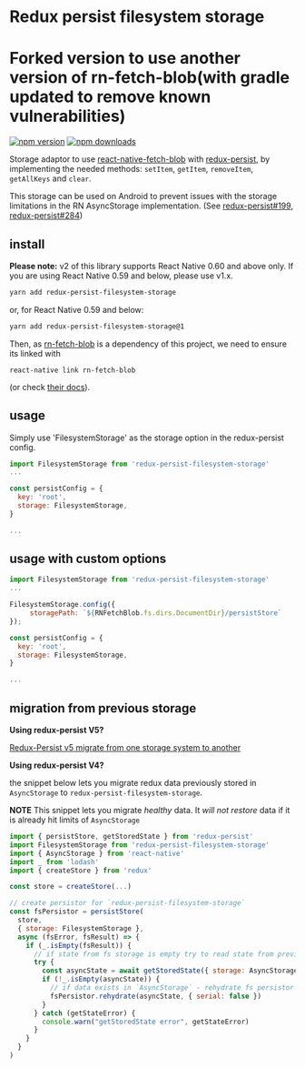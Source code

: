 # Redux persist filesystem storage
# Forked version to use another version of rn-fetch-blob(with gradle updated to remove known vulnerabilities)

[![npm version](https://img.shields.io/npm/v/redux-persist-filesystem-storage.svg?style=flat-square)](https://www.npmjs.com/package/redux-persist-filesystem-storage)
[![npm downloads](https://img.shields.io/npm/dt/redux-persist-filesystem-storage.svg?style=flat-square)](https://www.npmjs.com/package/redux-persist-filesystem-storage)

Storage adaptor to use [react-native-fetch-blob](https://github.com/wkh237/react-native-fetch-blob) with [redux-persist](https://github.com/rt2zz/redux-persist), by implementing the needed methods: `setItem`, `getItem`, `removeItem`, `getAllKeys` and `clear`.

This storage can be used on Android to prevent issues with the storage limitations in the RN AsyncStorage implementation. (See [redux-persist#199](https://github.com/rt2zz/redux-persist/issues/199), [redux-persist#284](https://github.com/rt2zz/redux-persist/issues/284))

## install

**Please note:** v2 of this library supports React Native 0.60 and above only. If you are using React Native 0.59 and below, please use v1.x.

```bash
yarn add redux-persist-filesystem-storage
```

or, for React Native 0.59 and below:

```bash
yarn add redux-persist-filesystem-storage@1
```

Then, as [rn-fetch-blob](https://github.com/joltup/rn-fetch-blob) is a dependency of this project, we need to ensure its linked with
```
react-native link rn-fetch-blob
```
(or check [their docs](https://github.com/joltup/rn-fetch-blob#user-content-installation)).

## usage
Simply use 'FilesystemStorage' as the storage option in the redux-persist config.
```javascript
import FilesystemStorage from 'redux-persist-filesystem-storage'
...

const persistConfig = {
  key: 'root',
  storage: FilesystemStorage,
}

...
```

## usage with custom options
```javascript
import FilesystemStorage from 'redux-persist-filesystem-storage'
...

FilesystemStorage.config({
     storagePath: `${RNFetchBlob.fs.dirs.DocumentDir}/persistStore`
});

const persistConfig = {
  key: 'root',
  storage: FilesystemStorage,
}

...
```

## migration from previous storage

**Using redux-persist V5?**

[Redux-Persist v5 migrate from one storage system to another](https://github.com/rt2zz/redux-persist/issues/806#issuecomment-425838924)

**Using redux-persist V4?**

the snippet below lets you migrate redux data previously stored in
`AsyncStorage` to `redux-persist-filesystem-storage`.

**NOTE** This snippet lets you migrate _healthy_ data. It _will not restore_
data if it is already hit limits of `AsyncStorage`

```javascript
import { persistStore, getStoredState } from 'redux-persist'
import FilesystemStorage from 'redux-persist-filesystem-storage'
import { AsyncStorage } from 'react-native'
import _ from 'lodash'
import { createStore } from 'redux'

const store = createStore(...)

// create persistor for `redux-persist-filesystem-storage`
const fsPersistor = persistStore(
  store,
  { storage: FilesystemStorage },
  async (fsError, fsResult) => {
    if (_.isEmpty(fsResult)) {
      // if state from fs storage is empty try to read state from previous storage
      try {
        const asyncState = await getStoredState({ storage: AsyncStorage })
        if (!_.isEmpty(asyncState)) {
          // if data exists in `AsyncStorage` - rehydrate fs persistor with it
          fsPersistor.rehydrate(asyncState, { serial: false })
        }
      } catch (getStateError) {
        console.warn("getStoredState error", getStateError)
      }
    }
  }
)
```
